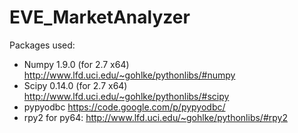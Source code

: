 EVE_MarketAnalyzer
==================

Packages used:
* Numpy 1.9.0 (for 2.7 x64) http://www.lfd.uci.edu/~gohlke/pythonlibs/#numpy
* Scipy 0.14.0 (for 2.7 x64) http://www.lfd.uci.edu/~gohlke/pythonlibs/#scipy
* pypyodbc https://code.google.com/p/pypyodbc/
* rpy2 for py64: http://www.lfd.uci.edu/~gohlke/pythonlibs/#rpy2
